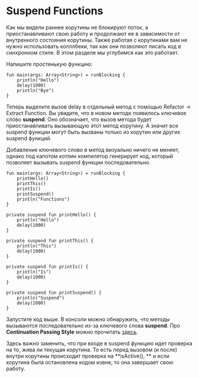 # Suspend Functions

Как мы видели раннее корутины не блокируют поток, а приостанавливают свою работу и продолжают ее в зависимости от внутренного состояния корутины. Также работая с корутинами вам не нужно использовать колллбеки, так как они позволяют писать код в синхронном стиле. В этом разделе мы углубимся как это работает.

Напишите простенькую функцию:

```
fun main(args: Array<String>) = runBlocking {
    println("Hello")
    delay(1000)
    println("Bye")
}
```

Теперь выделите вызов delay в отдельный метод с помощью Refactor -> Extract Function.  Вы увидите, что в новом методе появилось ключевое слово **suspend**. Оно обозначает, что вызов метода будет приостанавливать вызывающую этот метод корутину. А значит все suspend функции могут быть вызваны только из корутин или других suspend функций.

Добавление ключевого слово в метод визуально ничего не меняет, однако под капотом котлин компилятор генерирует код, который позволяет вызывать suspend функции последовательно.

```
fun main(args: Array<String>) = runBlocking {
    printHello()
    printThis()
    printIs()
    printSuspend()
    println("Functions")
}

private suspend fun printHello() {
    println("Hello")
    delay(1000)
}

private suspend fun printThis() {
    println("This")
    delay(1000)
}

private suspend fun printIs() {
    println("Is")
    delay(1000)
}

private suspend fun printSuspend() {
    println("Suspend")
    delay(1000)
}
```

Запустите код выше. В консоли можно обнаружить, что методы вызываются последовательно из-за ключевого слова **suspend**. Про **Continuation Passing Style** можно прочитать [здесь](https://ru.wikipedia.org/wiki/%D0%9F%D1%80%D0%BE%D0%B4%D0%BE%D0%BB%D0%B6%D0%B5%D0%BD%D0%B8%D0%B5_(%D0%B8%D0%BD%D1%84%D0%BE%D1%80%D0%BC%D0%B0%D1%82%D0%B8%D0%BA%D0%B0)).

Здесь важно заменить, что при входе в suspend функцию идет проверка на то, жива ли текущая корутина. То есть перед вызовом (и после) внутри корутины происходит проверка на **isActive(), ** и если корутина была остановлена кодом извне, то она завершает свою работу.
